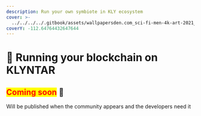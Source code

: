 ```yaml
---
description: Run your own symbiote in KLY ecosystem
cover: >-
  ../../../../.gitbook/assets/wallpapersden.com_sci-fi-men-4k-art-2021_3840x2160.jpg
coverY: -112.64764432647644
---
```


# 🦾 Running your blockchain on KLYNTAR

## <mark style="color:red;">**Coming soon**</mark> 👻

Will be published when the community appears and the developers need it
